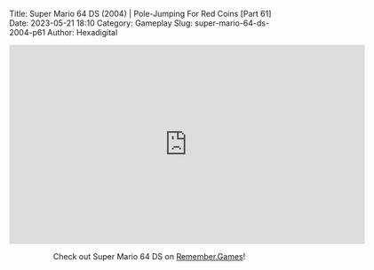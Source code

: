 Title: Super Mario 64 DS (2004) | Pole-Jumping For Red Coins [Part 61]
Date: 2023-05-21 18:10
Category: Gameplay
Slug: super-mario-64-ds-2004-p61
Author: Hexadigital

<center><iframe src="https://www.youtube.com/embed/9ME-XrJjEBY?feature=oembed" allow="accelerometer; autoplay; encrypted-media; gyroscope; picture-in-picture" width="640" height="360" frameborder="0"></iframe>

Check out Super Mario 64 DS on [Remember.Games](https://remember.games/game/2250/super-mario-64-ds/)!</center>